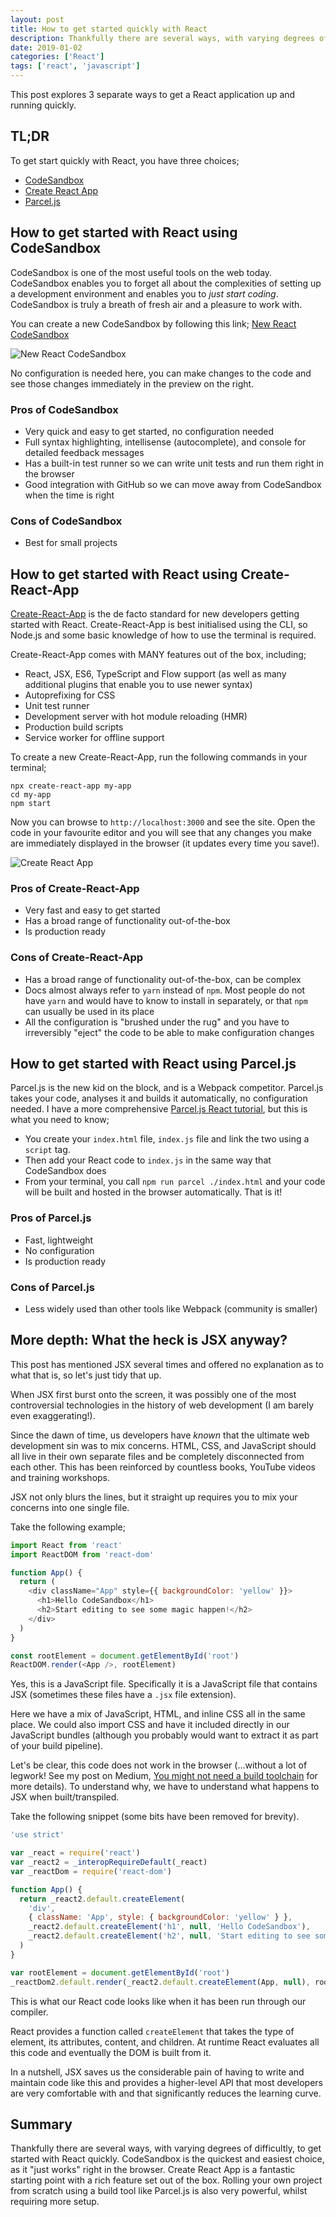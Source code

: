 ```yaml
---
layout: post
title: How to get started quickly with React
description: Thankfully there are several ways, with varying degrees of difficultly, to get started with React quickly.
date: 2019-01-02
categories: ['React']
tags: ['react', 'javascript']
---
```


This post explores 3 separate ways to get a React application up and running quickly.

## TL;DR

To get start quickly with React, you have three choices;

- [CodeSandbox](https://codesandbox.io/s/new)
- [Create React App](https://reactjs.org/docs/create-a-new-react-app.html)
- [Parcel.js](/parcel.js/build-a-react-web-app-with-parcel/)

## How to get started with React using CodeSandbox

CodeSandbox is one of the most useful tools on the web today. CodeSandbox enables you to forget all about the complexities of setting up a development environment and enables you to _just start coding_. CodeSandbox is truly a breath of fresh air and a pleasure to work with.

You can create a new CodeSandbox by following this link; [New React CodeSandbox](https://codesandbox.io/s/new)

![New React CodeSandbox](new-react-codesandbox.png)

No configuration is needed here, you can make changes to the code and see those changes immediately in the preview on the right.

### Pros of CodeSandbox

- Very quick and easy to get started, no configuration needed
- Full syntax highlighting, intellisense (autocomplete), and console for detailed feedback messages
- Has a built-in test runner so we can write unit tests and run them right in the browser
- Good integration with GitHub so we can move away from CodeSandbox when the time is right

### Cons of CodeSandbox

- Best for small projects

## How to get started with React using Create-React-App

[Create-React-App](https://facebook.github.io/create-react-app/) is the de facto standard for new developers getting started with React. Create-React-App is best initialised using the CLI, so Node.js and some basic knowledge of how to use the terminal is required.

Create-React-App comes with MANY features out of the box, including;

- React, JSX, ES6, TypeScript and Flow support (as well as many additional plugins that enable you to use newer syntax)
- Autoprefixing for CSS
- Unit test runner
- Development server with hot module reloading (HMR)
- Production build scripts
- Service worker for offline support

To create a new Create-React-App, run the following commands in your terminal;

```shell
npx create-react-app my-app
cd my-app
npm start
```

Now you can browse to `http://localhost:3000` and see the site. Open the code in your favourite editor and you will see that any changes you make are immediately displayed in the browser (it updates every time you save!).

![Create React App](create-react-app.png)

### Pros of Create-React-App

- Very fast and easy to get started
- Has a broad range of functionality out-of-the-box
- Is production ready

### Cons of Create-React-App

- Has a broad range of functionality out-of-the-box, can be complex
- Docs almost always refer to `yarn` instead of `npm`. Most people do not have `yarn` and would have to know to install in separately, or that `npm` can usually be used in its place
- All the configuration is "brushed under the rug" and you have to irreversibly "eject" the code to be able to make configuration changes

## How to get started with React using Parcel.js

Parcel.js is the new kid on the block, and is a Webpack competitor. Parcel.js takes your code, analyses it and builds it automatically, no configuration needed. I have a more comprehensive [Parcel.js React tutorial](/parcel.js/build-a-react-web-app-with-parcel/), but this is what you need to know;

- You create your `index.html` file, `index.js` file and link the two using a `script` tag.
- Then add your React code to `index.js` in the same way that CodeSandbox does
- From your terminal, you call `npm run parcel ./index.html` and your code will be built and hosted in the browser automatically. That is it!

### Pros of Parcel.js

- Fast, lightweight
- No configuration
- Is production ready

### Cons of Parcel.js

- Less widely used than other tools like Webpack (community is smaller)

## More depth: What the heck is JSX anyway?

This post has mentioned JSX several times and offered no explanation as to what that is, so let's just tidy that up.

When JSX first burst onto the screen, it was possibly one of the most controversial technologies in the history of web development (I am barely even exaggerating!).

Since the dawn of time, us developers have _known_ that the ultimate web development sin was to mix concerns. HTML, CSS, and JavaScript should all live in their own separate files and be completely disconnected from each other. This has been reinforced by countless books, YouTube videos and training workshops.

JSX not only blurs the lines, but it straight up requires you to mix your concerns into one single file.

Take the following example;

```javascript
import React from 'react'
import ReactDOM from 'react-dom'

function App() {
  return (
    <div className="App" style={{ backgroundColor: 'yellow' }}>
      <h1>Hello CodeSandbox</h1>
      <h2>Start editing to see some magic happen!</h2>
    </div>
  )
}

const rootElement = document.getElementById('root')
ReactDOM.render(<App />, rootElement)
```

Yes, this is a JavaScript file. Specifically it is a JavaScript file that contains JSX (sometimes these files have a `.jsx` file extension).

Here we have a mix of JavaScript, HTML, and inline CSS all in the same place. We could also import CSS and have it included directly in our JavaScript bundles (although you probably would want to extract it as part of your build pipeline).

Let's be clear, this code does not work in the browser (...without a lot of legwork! See my post on Medium, [You might not need a build toolchain](https://itnext.io/you-might-not-need-a-build-toolchain-324edcef7f9a) for more details). To understand why, we have to understand what happens to JSX when built/transpiled.

Take the following snippet (some bits have been removed for brevity).

```javascript
'use strict'

var _react = require('react')
var _react2 = _interopRequireDefault(_react)
var _reactDom = require('react-dom')

function App() {
  return _react2.default.createElement(
    'div',
    { className: 'App', style: { backgroundColor: 'yellow' } },
    _react2.default.createElement('h1', null, 'Hello CodeSandbox'),
    _react2.default.createElement('h2', null, 'Start editing to see some magic happen!')
  )
}

var rootElement = document.getElementById('root')
_reactDom2.default.render(_react2.default.createElement(App, null), rootElement)
```

This is what our React code looks like when it has been run through our compiler.

React provides a function called `createElement` that takes the type of element, its attributes, content, and children. At runtime React evaluates all this code and eventually the DOM is built from it.

In a nutshell, JSX saves us the considerable pain of having to write and maintain code like this and provides a higher-level API that most developers are very comfortable with and that significantly reduces the learning curve.

## Summary

Thankfully there are several ways, with varying degrees of difficultly, to get started with React quickly. CodeSandbox is the quickest and easiest choice, as it "just works" right in the browser. Create React App is a fantastic starting point with a rich feature set out of the box. Rolling your own project from scratch using a build tool like Parcel.js is also very powerful, whilst requiring more setup.
